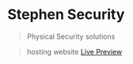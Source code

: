 # Stephen Security

> Physical Security solutions

> hosting website [Live Preview](https://stephens-security)
